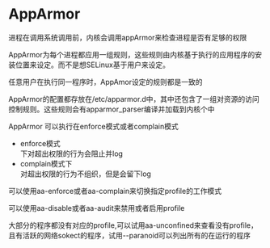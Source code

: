 # AppArmor

进程在调用系统调用前，内核会调用appArmor来检查进程是否有足够的权限

AppArmor为每个进程都应用一组规则，这些规则由内核基于执行的应用程序的安装位置来设定。而不是想SELinux基于用户来设定。

任意用户在执行同一程序时，AppAmor设定的规则都是一致的

AppArmor的配置都存放在/etc/apparmor.d中，其中还包含了一组对资源的访问控制规则。这些规则会有apparmor_parser编译并加载到内核个中

AppArmor 可以执行在enforce模式或者complain模式
+ enforce模式       
    下对超出权限的行为会阻止并log
+ complain模式下    
    对超出权限的行为不组织，但是会留下log

可以使用aa-enforce或者aa-complain来切换指定profile的工作模式

可以使用aa-disable或者aa-audit来禁用或者启用profile
 
大部分的程序都没有对应的profile,可以试用aa-unconfined来查看没有profile，且有活跃的网络sokect的程序，试用--paranoid可以列出所有的在运行的程序